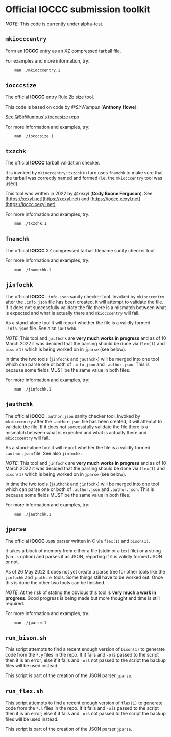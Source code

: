 # Official IOCCC submission toolkit

*NOTE*: This code is currently under alpha-test.


## `mkiocccentry`

Form an **IOCCC** entry as an XZ compressed tarball file.

For examples and more information, try:


	    man ./mkiocccentry.1


## `iocccsize`

The official **IOCCC** entry Rule 2b size tool.

This code is based on code by *@SirWumpus* (**Anthony Howe**):

[See @SirWumpus's iocccsize repo](https://github.com/SirWumpus/iocccsize)

For more information and examples, try:


	    man ./iocccsize.1


## `txzchk`

The official **IOCCC** tarball validation checker.

It is invoked by `mkiocccentry`; `txzchk` in turn uses `fnamchk` to make sure
that the tarball was correctly named and formed (i.e. the `mkiocccentry` tool
was used).


This tool was written in 2022 by *@xexyl* (**Cody Boone Ferguson**). See
[https://xexyl.net](https://xexyl.net) and
[https://ioccc.xexyl.net](https://ioccc.xexyl.net).

For more information and examples, try:


	    man ./txzchk.1


##  `fnamchk`

The official **IOCCC** XZ compressed tarball filename sanity checker tool.

For more information and examples, try:


	    man ./fnamechk.1


##  `jinfochk`

The official **IOCCC** `.info.json` sanity checker tool. Invoked by
`mkiocccentry` after the `.info.json` file has been created, it will attempt to
validate the file. If it does not successfully validate the file there is a
mismatch between what is expected and what is actually there and `mkiocccentry`
will fail.

As a stand-alone tool it will report whether the file is a validly formed
`.info.json` file. See also `jauthchk`.

*NOTE*: This tool and `jauthchk` are **very much works in progress** and as of
10 March 2022 it was decided that the parsing should be done via `flex(1)` and
`bison(1)` which is being worked on in `jparse` (see below). 

In time the two tools (`jinfochk` and `jauthchk`) will be merged into one tool
which can parse one or both of `.info.json` and `.author.json`. This is because
some fields MUST be the same value in both files.

For more information and examples, try:


	    man ./jinfochk.1


##  `jauthchk`

The official **IOCCC** `.author.json` sanity checker tool. Invoked by
`mkiocccentry` after the `.author.json` file has been created, it will attempt to
validate the file. If it does not successfully validate the file there is a
mismatch between what is expected and what is actually there and `mkiocccentry`
will fail.

As a stand-alone tool it will report whether the file is a validly formed
`.author.json` file. See also `jinfochk`.

*NOTE*: This tool and `jinfochk` are **very much works in progress** and as of
10 March 2022 it was decided that the parsing should be done via `flex(1)` and
`bison(1)` which is being worked on in `jparse` (see below). 

In time the two tools (`jauthchk` and `jinfochk`) will be merged into one tool
which can parse one or both of `.author.json` and `.author.json`. This is
because some fields MUST be the same value in both files.

For more information and examples, try:


	    man ./jauthchk.1


##  `jparse`

The official **IOCCC** `JSON` parser written in C via `flex(1)` and `bison(1)`.

It takes a block of memory from either a file (stdin or a text file) or a string
(via `-s` option) and parses it as JSON, reporting if it is validly formed JSON
or not.

As of 26 May 2022 it does not yet create a parse tree for other tools like the
`jinfochk` and `jauthchk` tools. Some things still have to be worked out. Once
this is done the other two tools can be finished.

*NOTE*: At the risk of stating the obvious this tool is **very much a work in
progress**.  Good progress is being made but more thought and time is still
required.

For more information and examples, try:


	    man ./jparse.1


## `run_bison.sh`

This script attempts to find a recent enough version of `bison(1)` to generate
code from the `*.y` files in the repo. If it fails and `-o` is passed to the
script then it is an error; else if it fails and `-o` is not passed to the
script the backup files will be used instead.

This script is part of the creation of the JSON parser `jparse`.

## `run_flex.sh`

This script attempts to find a recent enough version of `flex(1)` to generate
code from the `*.l` files in the repo. If it fails and `-o` is passed to the
script then it is an error; else if it fails and `-o` is not passed to the
script the backup files will be used instead.

This script is part of the creation of the JSON parser `jparse`.

